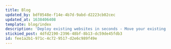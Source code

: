 ```yaml
---
title: Blog
updated_by: bdf0548e-f14e-4b7d-9abd-d2223cb02cec
updated_at: 1638406408
template: blog/index
description: 'Deploy existing websites in seconds - Move your existing websites onto Webslice and experience serverless hosting that is faster, more reliable and cheaper than before.'
stickied_post: 4dfd2190-2396-48bf-8b13-dc59de45fdb3
id: fee1a2b1-971c-4c72-9517-d2e6c989f49e
---
```

